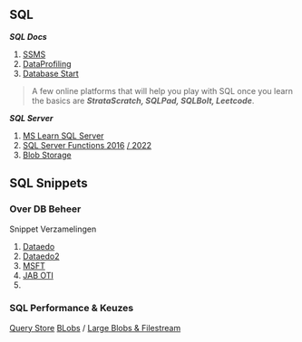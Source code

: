 ## SQL

**_SQL Docs_**

1. [SSMS](https://learn.microsoft.com/en-us/sql/ssms/sql-server-management-studio-ssms?view=sql-server-ver16)
2. [DataProfiling](https://dataedo.com/kb/query/sql-server/data-profiling-data-quality)
3. [Database Start](https://www.databasestar.com/sql-practice/)

> A few online platforms that will help you play with SQL once you learn the basics are **_StrataScratch, SQLPad, SQLBolt, Leetcode_**.

**_SQL Server_**

1. [MS Learn SQL Server](https://learn.microsoft.com/en-us/sql/sql-server/)
2. [SQL Server Functions 2016](https://learn.microsoft.com/en-us/sql/t-sql/functions/functions?view=sql-server-ver15&source=docs) [/ 2022](https://learn.microsoft.com/en-us/sql/t-sql/functions/functions?view=sql-server-ver16&source=docs)
3. [Blob Storage](https://www.sqlshack.com/understanding-azure-blob-storage-and-its-uses-in-sql-server/)

## SQL Snippets

### Over DB Beheer

Snippet Verzamelingen

1. [Dataedo](https://dataedo.com/kb/query/sql-server)
2. [Dataedo2](https://dataedo.com/blog/useful-sql-server-data-dictionary-queries-every-dba-should-have)
3. [MSFT](https://social.technet.microsoft.com/wiki/contents/articles/13198.useful-tsql-scripts-for-your-dba-toolbox.aspx)
4. [JAB OTI](https://ourtechideas.com/tsql-queries-used-by-sql-dba-in-day-to-day/)
5.

### SQL Performance & Keuzes

[Query Store](https://learn.microsoft.com/en-us/sql/relational-databases/performance/monitoring-performance-by-using-the-query-store)
[BLobs](https://stackoverflow.com/questions/5613898/storing-images-in-sql-server) / [Large Blobs & Filestream](https://learn.microsoft.com/en-us/sql/relational-databases/blob/binary-large-object-blob-data-sql-server?view=sql-server-ver16)
